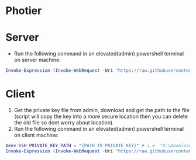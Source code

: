 # Photier

# Server
- Run the following command in an elevated(admin) powershell terminal on server machine:
```powershell
Invoke-Expression (Invoke-WebRequest -Uri "https://raw.githubusercontent.com/HordeBies/Photier/main/SetupServerSSH.ps1").Content
```

# Client
1. Get the private key file from admin, download and get the path to the file (script will copy the key into a more secure location then you can delete the old file so dont worry about location).
2. Run the following command in an elevated(admin) powershell terminal on client machine:
```powershell
$env:SSH_PRIVATE_KEY_PATH = "{PATH_TO_PRIVATE_KEY}" # i.e. "D:\Downloads\PrivateKey"
Invoke-Expression (Invoke-WebRequest -Uri "https://raw.githubusercontent.com/HordeBies/Photier/main/SetupClientSSH.ps1").Content
```
